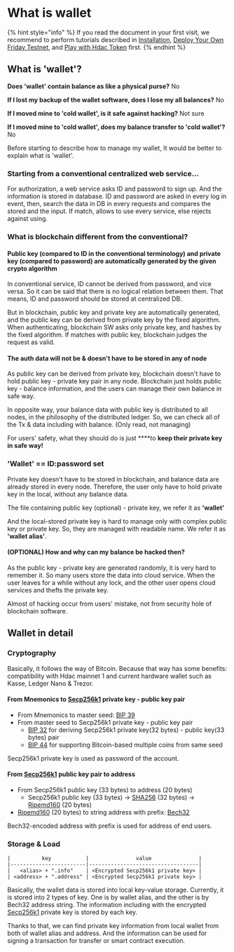 # What is wallet

{% hint style="info" %}
If you read the document in your first visit, we recommend to perform tutorials described in [Installation](../first-step/installation.md), [Deploy Your Own Friday Testnet](../first-step/deploy-your-own-friday-testnet.md), and [Play with Hdac Token](../how-to/node-operation/play-with-hdac-token.md) first.
{% endhint %}

## What is 'wallet'?

**Does 'wallet' contain balance as like a physical purse?** No

**If I lost my backup of the wallet software, does I lose my all balances?** No

**If I moved mine to 'cold wallet', is it safe against hacking?** Not sure

**If I moved mine to 'cold wallet', does my balance transfer to 'cold wallet'?** No

Before starting to describe how to manage my wallet, It would be better to explain what is 'wallet'.

### Starting from a conventional centralized web service...

For authorization, a web service asks ID and password to sign up. And the information is stored in database. ID and password are asked in every log in event, then, search the data in DB in every requests and compares the stored and the input. If match, allows to use every service, else rejects against using.

### What is blockchain different from the conventional?

#### Public key \(compared to ID in the conventional terminology\) and private key \(compared to password\) are automatically generated by the given crypto algorithm

In conventional service, ID cannot be derived from password, and vice versa. So it can be said that there is no logical relation between them. That means, ID and password should be stored at centralized DB.

But in blockchain, public key and private key are automatically generated, and the public key can be derived from private key by the fixed algorithm. When authenticating, blockchain SW asks only private key, and hashes by the fixed algorithm. If matches with public key, blockchain judges the request as valid.

#### The auth data will not be & doesn't have to be stored in any of node

As public key can be derived from private key, blockchain doesn't have to hold public key - private key pair in any node. Blockchain just holds public key - balance information, and the users can manage their own balance in safe way.

In opposite way, your balance data with public key is distributed to all nodes, in the philosophy of the distributed ledger. So, we can check all of the Tx & data including with balance. \(Only read, not managing\)

For users' safety, what they should do is just ****to **keep their private key in safe way!**

### **'Wallet' == ID:password set**

Private key doesn't have to be stored in blockchain, and balance data are already stored in every node. Therefore, the user only have to hold private key in the local, without any balance data.

The file containing public key \(optional\) - private key, we refer it as **'wallet'**

And the local-stored private key is hard to manage only with complex public key or private key. So, they are managed with readable name. We refer it as **'wallet alias'**.

#### **\(OPTIONAL\) How and why can my balance be hacked then?**

As the public key - private key are generated randomly, it is very hard to remember it. So many users store the data into cloud service. When the user leaves for a while without any lock, and the other user opens cloud services and thefts the private key.

Almost of hacking occur from users' mistake, not from security hole of blockchain software.

## Wallet in detail

### Cryptography

Basically, it follows the way of Bitcoin. Because that way has some benefits: compatibility with Hdac mainnet 1 and current hardware wallet such as Kasse, Ledger Nano & Trezor.

#### From Mnemonics to [Secp256k1](https://en.bitcoin.it/wiki/Secp256k1) private key - public key pair

* From Mnemonics to master seed: [BIP 39](https://github.com/bitcoin/bips/blob/master/bip-0039.mediawiki)
* From master seed to Secp256k1 private key - public key pair
  * [BIP 32](https://github.com/bitcoin/bips/blob/master/bip-0032.mediawiki) for deriving Secp256k1 private key\(32 bytes\) - public key\(33 bytes\) pair
  * [BIP 44](https://github.com/bitcoin/bips/blob/master/bip-0044.mediawiki) for supporting Bitcoin-based multiple coins from same seed

Secp256k1 private key is used as password of the account.

#### From [Secp256k1](https://en.bitcoin.it/wiki/Secp256k1) public key pair to address

* From Secp256k1 public key \(33 bytes\) to address \(20 bytes\)
  * Secp256k1 public key \(33 bytes\) -&gt; [SHA256](https://en.wikipedia.org/wiki/SHA-2) \(32 bytes\) -&gt; [Ripemd160](https://en.wikipedia.org/wiki/RIPEMD) \(20 bytes\)
* [Ripemd160](https://en.wikipedia.org/wiki/RIPEMD) \(20 bytes\) to string address with prefix: [Bech32](https://wiki.trezor.io/Bech32)

Bech32-encoded address with prefix is used for address of end users.

### Storage & Load

```text
|          key           |               value               |
|------------------------|-----------------------------------|
|   <alias> + ".info"    | <Encrypted Secp256k1 private key> |
| <address> + ".address" | <Encrypted Secp256k1 private key> |
```

Basically, the wallet data is stored into local key-value storage. Currently, it is stored into 2 types of key. One is by wallet alias, and the other is by Bech32 address string. The information including with the encrypted [Secp256k1](https://en.bitcoin.it/wiki/Secp256k1) private key is stored by each key.

Thanks to that, we can find private key information from local wallet from both of wallet alias and address. And the information can be used for signing a transaction for transfer or smart contract execution.

